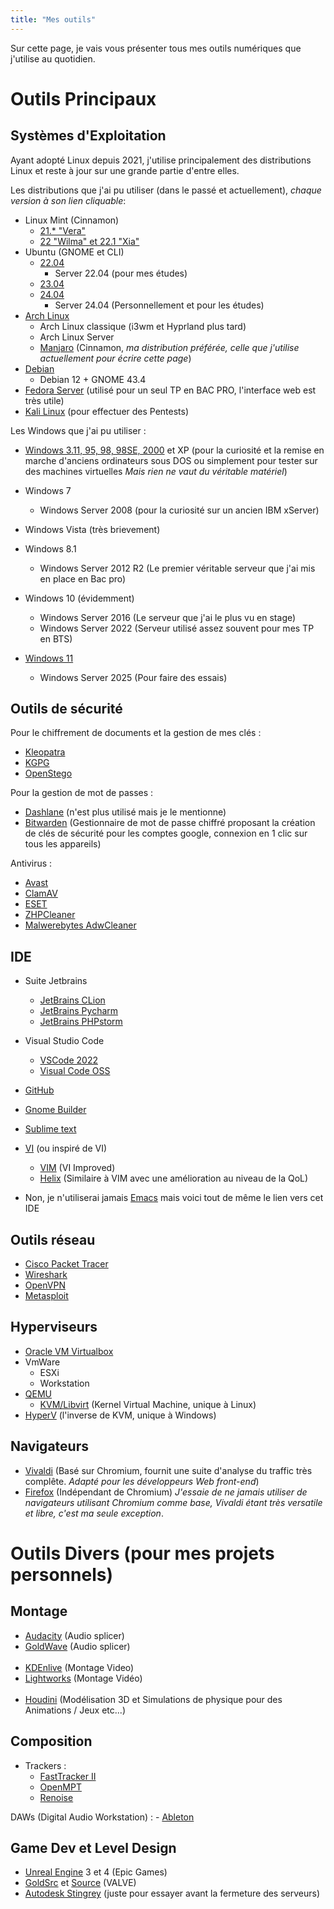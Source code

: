 ```yaml
---
title: "Mes outils"
---
```

Sur cette page, je vais vous présenter tous mes outils numériques que j'utilise au quotidien.

# Outils Principaux
## Systèmes d'Exploitation
Ayant adopté Linux depuis 2021, j'utilise principalement des distributions Linux et reste à jour sur une grande partie d'entre elles.

Les distributions que j'ai pu utiliser (dans le passé et actuellement), *chaque version à son lien cliquable*:
- Linux Mint (Cinnamon)
    - [21.* "Vera"](https://www.linuxmint.com/rel_vanessa_cinnamon_whatsnew.php)
    - [22 "Wilma" et 22.1 "Xia"](https://www.linuxmint.com/rel_wilma_whatsnew.php)
- Ubuntu (GNOME et CLI)
    - [22.04](https://releases.ubuntu.com/jammy/)
        - Server 22.04 (pour mes études)
    - [23.04](https://ubuntu.com/blog/ubuntu-desktop-23-04-release-roundup)
    - [24.04](https://releases.ubuntu.com/noble/)
        - Server 24.04 (Personnellement et pour les études)
- [Arch Linux](https://archlinux.fr)
    - Arch Linux classique (i3wm et Hyprland plus tard)
    - Arch Linux Server
    - [Manjaro](https://manjaro.org) (Cinnamon, *ma distribution préférée, celle que j'utilise actuellement pour écrire cette page*)
- [Debian](https://www.debian.org)
    - Debian 12 + GNOME 43.4
- [Fedora Server](https://fedoraproject.org/server/) (utilisé pour un seul TP en BAC PRO, l'interface web est très utile)
- [Kali Linux](https://www.kali.org) (pour effectuer des Pentests)

Les Windows que j'ai pu utiliser :
- [Windows 3.11, 95, 98, 98SE, 2000](https://winworldpc.com/library/operating-systems) et XP (pour la curiosité et la remise en marche d'anciens ordinateurs sous DOS ou simplement pour tester sur des machines virtuelles *Mais rien ne vaut du véritable matériel*)

- Windows 7
    - Windows Server 2008 (pour la curiosité sur un ancien IBM xServer)

- Windows Vista (très brievement)

- Windows 8.1

    - Windows Server 2012 R2 (Le premier véritable serveur que j'ai mis en place en Bac pro)

- Windows 10 (évidemment)
    - Windows Server 2016 (Le serveur que j'ai le plus vu en stage)
    - Windows Server 2022 (Serveur utilisé assez souvent pour mes TP en BTS)

- [Windows 11](https://www.microsoft.com/fr-fr/windows/windows-11?r=1)
    - Windows Server 2025 (Pour faire des essais)

## Outils de sécurité
Pour le chiffrement de documents et la gestion de mes clés :
- [Kleopatra](https://apps.kde.org/fr/kleopatra/)
- [KGPG](https://apps.kde.org/fr/kgpg/)
- [OpenStego](https://www.openstego.com)

Pour la gestion de mot de passes :
- [Dashlane](https://www.dashlane.com/fr) (n'est plus utilisé mais je le mentionne)
- [Bitwarden](https://bitwarden.com) (Gestionnaire de mot de passe chiffré proposant la création de clés de sécurité pour les comptes google, connexion en 1 clic sur tous les appareils)

Antivirus :
- [Avast](https://www.youtube.com/watch?v=dQw4w9WgXcQ)
- [ClamAV](https://www.clamav.net)
- [ESET](https://www.eset.com/fr/)
- [ZHPCleaner](https://nicolascoolman.eu/download/zhpcleaner-gratuit/)
- [Malwerebytes AdwCleaner](https://www.malwarebytes.com/fr/adwcleaner)

## IDE
- Suite Jetbrains
    - [JetBrains CLion](https://www.jetbrains.com/fr-fr/clion/)
    - [JetBrains Pycharm](https://www.jetbrains.com/fr-fr/pycharm/)
    - [JetBrains PHPstorm](https://www.jetbrains.com/fr-fr/phpstorm/)

- Visual Studio Code
    - [VSCode 2022](https://visualstudio.microsoft.com/fr/vs/)
    - [Visual Code OSS](https://github.com/microsoft/vscode)

- [GitHub](https://github.com)

- [Gnome Builder](https://apps.gnome.org/fr/Builder/)

- [Sublime text](https://www.sublimetext.com)

- [VI](https://linux.goffinet.org/administration/traitement-du-texte/editeur-de-texte-vi/) (ou inspiré de VI)
    - [VIM](https://www.vim.org) (VI Improved)
    - [Helix](https://helix-editor.com) (Similaire à VIM avec une amélioration au niveau de la QoL)

- Non, je n'utiliserai jamais [Emacs](https://www.gnu.org/software/emacs/) mais voici tout de même le lien vers cet IDE

## Outils réseau
- [Cisco Packet Tracer](https://www.netacad.com/fr/cisco-packet-tracer)
- [Wireshark](https://www.wireshark.org)
- [OpenVPN](https://openvpn.net)
- [Metasploit](https://www.metasploit.com)

## Hyperviseurs
- [Oracle VM Virtualbox](https://www.virtualbox.org)
- VmWare
    - ESXi
    - Workstation
- [QEMU](https://www.qemu.org)
    - [KVM/Libvirt](https://blog.stephane-robert.info/docs/virtualiser/type1/kvm/) (Kernel Virtual Machine, unique à Linux)
- [HyperV](https://learn.microsoft.com/fr-fr/windows-server/virtualization/hyper-v/hyper-v-overview) (l'inverse de KVM, unique à Windows)

## Navigateurs
- [Vivaldi](https://vivaldi.com/fr/) (Basé sur Chromium, fournit une suite d'analyse du traffic très complête. *Adapté pour les développeurs Web front-end*)
- [Firefox](https://www.mozilla.org/fr/firefox/new/) (Indépendant de Chromium)
*J'essaie de ne jamais utiliser de navigateurs utilisant Chromium comme base, Vivaldi étant très versatile et libre, c'est ma seule exception*.

# Outils Divers (pour mes projets personnels)
## Montage
- [Audacity](https://www.audacityteam.org) (Audio splicer)
- [GoldWave](https://www.goldwave.com) (Audio splicer)
<br><br>
- [KDEnlive](https://kdenlive.org/fr/) (Montage Video)
- [Lightworks](https://lwks.com) (Montage Vidéo)
<br><br>
- [Houdini](https://www.sidefx.com) (Modélisation 3D et Simulations de physique pour des Animations / Jeux etc...)

## Composition
- Trackers :
    - [FastTracker II](https://www.pouet.net/prod.php?which=13350)
    - [OpenMPT](https://openmpt.org)
    - [Renoise](https://www.renoise.com)

DAWs (Digital Audio Workstation) :
    - [Ableton](https://www.ableton.com/en/)

## Game Dev et Level Design
- [Unreal Engine](https://www.unrealengine.com/fr) 3 et 4 (Epic Games)
- [GoldSrc](https://developer.valvesoftware.com/wiki/GoldSrc) et [Source](https://developer.valvesoftware.com/wiki/Source) (VALVE)
- [Autodesk Stingrey](https://www.youtube.com/results?search_query=autodesk+stingray+game+engine) (juste pour essayer avant la fermeture des serveurs)